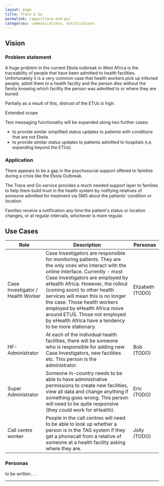 ```yaml
---
layout: page
title: Trace & Go
permalink: /apps/trace-and-go/
categories: communications, notifications
---
```


## Vision

### Problem statement

A huge problem in the current Ebola outbreak in West Africa is the traceability of people that have been admitted to health facilities. Unfortunately it is a very common case that health workers pick up infected people, admit them to a health facility and the person dies without the family knowing which facility the person was admitted to or where they are buried.
 
Partially as a result of this, distrust of the ETUs is high. 

Extended scope
 
Text messaging functionality will be expanded along two further cases:
* to provide similar simplified status updates to patients with conditions that are not Ebola
* to provide similar status updates to patients admitted to hospitals (i.e. expanding beyond the ETUs)

### Application

There appears to be a gap in the psychosocial support offered to families during a crisis like the Ebola Outbreak. 

The Trace and Go service provides a much needed support layer to families to help them build trust in the health system by notifying relatives of someone admitted for treatment via SMS about the  patients’ condition or location. 

Families receive a notification any time the patient's status or location changes, or at regular intervals, whichever is more regular. 

## Use Cases

| Role |	Description |	Personas |
|---|---|---|
| Case Investigator / Health Worker  | Case Investigators are responsible for monitoring patients. They are the only ones who interact with the online interface. Currently - most Case Investigators are employed by eHealth Africa. However, the rollout (coming soon) to other health services will mean this is no longer the case. Those health workers employed by eHealth Africa move around ETUS. Those not employed by eHealth Africa have a tendency to be more stationary. | Elizabeth (TODO)  |
| HF-Administrator | At each of the individual health facilities, there will be someone who is responsible for adding new Case Investigators, new facilities etc. This person is the administrator. | Bob (TODO) | 
| Super Administrator | Someone in-country needs to be able to have administrative permissions to create new facilities, view all data and change anything if something goes wrong. This person will need to be quite responsive (they could work for eHealth). | Eric (TODO) |
| Call centre worker | People in the call centres will need to be able to look up whether a person is in the TAG system if they get a phonecall from a relative of someone at a health facility asking where they are. | Jolly (TODO) | 


### Personas

to be written. . .

---
